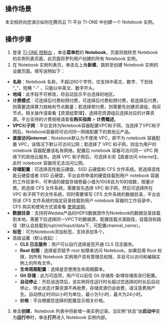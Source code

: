 ## 操作场景
本文档将向您演示如何在腾讯云 TI 平台 TI-ONE 中创建一个 Notebook 实例。

## 操作步骤
1. 登录 [TI-ONE 控制台](https://console.cloud.tencent.com/tione/v2) ，单击**菜单栏**的 **Notebook**，页面将跳转至 Notebook 的实例列表页面，此页面将罗列用户创建的所有 Notebook 实例。
2. 在 Notebook 实例列表页，单击左上角**新建**，跳转至创建 Notebook 实例的设置页面。填写说明如下：
  - **名称**：Notebook 名称，不超过60个字符，仅支持中英文、数字、下划线 "\_"、短横  "\-" ，只能以中英文、数字开头。
  - **地域**：此字段不可修改，将自动显示平台选择的地区。
  - **计费模式**：可选择后付费和预付费，可选择后付费和预付费，若选择后付费，则需要选择算力规格和节点数量；若选择预付费，则需要先创建资源组，购买节点，相关操作请查看【资源组管理】，选择完资源组后选择对应的计算资源。平台支持的计费规格请查看**购买指南** > **计费概述**。
  - **VPC**和**子网**：平台支持为Notebook容器配置VPC和子网，当选择了VPC和子网后，Notebook容器将可访问同一网络配置下的其他云产品。
  - **直接访问internet**：Notebook默认为不使用 VPC，即不为 notebook 容器配置 VPC，该情况下默认可访问公网；若选择了 VPC 和子网，则会为用户的 notebook 容器配置该私有网络，配置后 notebook 容器可访问同一 VPC 网络下的其他云服务。选择 VPC 和子网后，可选择关闭【直接访问 internet】，此时 notebook 容器将无法访问公网。
  - **存储配置**：可选择高性能云硬盘、SSD 云硬盘和 CFS 文件系统。若选择高性能云硬盘或者 SSD 云硬盘，平台会将申请的硬盘挂载到用户 notebook 容器的工作目录中，可申请的硬盘存储卷最小值为10GB且为10的倍数，按量计费。若选择 CFS 文件系统，需要首先选择 VPC 和子网，然后可选择所在 VPC 和子网下的文件系统，同时需要填写 CFS 文件系统的数据目录，平台会将该 CFS 文件系统的指定目录挂载到用户 notebook 容器的工作目录中，CFS 购买和使用方式请查看 [使用说明](https://cloud.tencent.com/document/product/582/9553)。
  - **数据目录**：支持将Wedata产品的HDFS数据源作为Notebook的数据目录挂载到本地，需要下拉选择同一VPC下的数据源，配置挂载点源路径，挂载目标路径（默认会挂载到/opt/ml/input/data下，可配置channel_name）。
  - **标签**：可为Notebook添加标签，支持添加多个。
  - 高级设置（默认收起）：
    - **CLS 日志服务**：用户可以自行选择是否开通 CLS 日志服务。
    - **Root 权限**：选择是否赋予 root 权限来访问 Notebook。如果启用 Root 权限，则所有 Notebook 实例用户具有管理员权限，并且可以访问和编辑实例上的所有文件。
    - **生命周期配置**：选择是否使用生命周期脚本。
    - **Git 存储**：此为可选项，用户可以前往 Git 存储库-新增存储库进行配置。
    - **自动停止**：开启该选项后，该实例将在运行时长超过您选择的时长后自动停止，停止状态计算资源不再收费，存储资源仍会收费，请注意费用产生。自动停止时间以小时为单位，最小为1小时，最大为24小时。
    - **价格**：平台根据您选择的配置显示相关价格。
3. 单击**创建**，Notebook 列表中将新增一条实例记录。当实例“状态”由**启动中**变为**运行中**时，单击**打开**进入 Notebook 实例内部。
